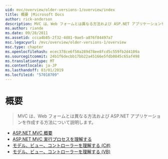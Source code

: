 ```yaml
---
uid: mvc/overview/older-versions-1/overview/index
title: 概要 |Microsoft Docs
author: rick-anderson
description: MVC は、Web フォームとは異なる方法および ASP.NET アプリケーションを作成する方法について説明します。
ms.author: riande
ms.date: 09/28/2011
ms.assetid: ccca4b85-2f32-4d81-9ae5-a876f84497a7
msc.legacyurl: /mvc/overview/older-versions-1/overview
msc.type: chapter
ms.openlocfilehash: ecec378ce6f50a289d78ee8fcd5c559fb2d4109a
ms.sourcegitcommit: 24b1f6decbb17bb22a45166e5fdb0845c65af498
ms.translationtype: MT
ms.contentlocale: ja-JP
ms.lasthandoff: 03/01/2019
ms.locfileid: "57018709"
---
```

<a name="overview"></a>概要
====================
> MVC は、Web フォームとは異なる方法および ASP.NET アプリケーションを作成する方法について説明します。


- [ASP.NET MVC 概要](asp-net-mvc-overview.md)
- [ASP.NET MVC 実行プロセスを理解する](understanding-the-asp-net-mvc-execution-process.md)
- [モデル、ビュー、コントローラーを理解する (C#)](understanding-models-views-and-controllers-cs.md)
- [モデル、ビュー、コントローラーを理解する (VB)](understanding-models-views-and-controllers-vb.md)

